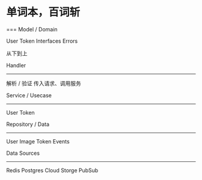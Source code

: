 

# 单词本，百词斩



=== Model / Domain

User
Token
Interfaces
Errors


从下到上


Handler 
__________

解析 / 验证 传入请求、调用服务



Service / Usecase
______________________

User
Token


Repository / Data
____________________

User
Image
Token
Events


Data Sources
______________

Redis
Postgres
Cloud Storge
PubSub